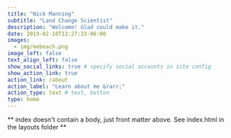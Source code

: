 ```yaml
---
title: "Nick Manning"
subtitle: "Land Change Scientist"
description: "Welcome! Glad could make it."
date: 2019-02-18T12:27:33-06:00
images:
  - img/mebeach.png
image_left: false
text_align_left: false
show_social_links: true # specify social accounts in site config
show_action_link: true
action_link: /about
action_label: "Learn about me &rarr;"
action_type: text # text, button
type: home
---
```


** index doesn't contain a body, just front matter above.
See index.html in the layouts folder **
